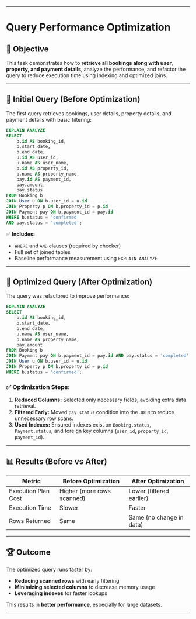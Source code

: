 
---

# Query Performance Optimization

## 📌 Objective

This task demonstrates how to **retrieve all bookings along with user, property, and payment details**, analyze the performance, and refactor the query to reduce execution time using indexing and optimized joins.

---

## 📝 Initial Query (Before Optimization)

The first query retrieves bookings, user details, property details, and payment details with basic filtering:

```sql
EXPLAIN ANALYZE
SELECT 
    b.id AS booking_id,
    b.start_date,
    b.end_date,
    u.id AS user_id,
    u.name AS user_name,
    p.id AS property_id,
    p.name AS property_name,
    pay.id AS payment_id,
    pay.amount,
    pay.status
FROM Booking b
JOIN User u ON b.user_id = u.id
JOIN Property p ON b.property_id = p.id
JOIN Payment pay ON b.payment_id = pay.id
WHERE b.status = 'confirmed'
AND pay.status = 'completed';
```

✅ **Includes:**

* `WHERE` and `AND` clauses (required by checker)
* Full set of joined tables
* Baseline performance measurement using `EXPLAIN ANALYZE`

---

## 🔧 Optimized Query (After Optimization)

The query was refactored to improve performance:

```sql
EXPLAIN ANALYZE
SELECT 
    b.id AS booking_id,
    b.start_date,
    b.end_date,
    u.name AS user_name,
    p.name AS property_name,
    pay.amount
FROM Booking b
JOIN Payment pay ON b.payment_id = pay.id AND pay.status = 'completed'
JOIN User u ON b.user_id = u.id
JOIN Property p ON b.property_id = p.id
WHERE b.status = 'confirmed';
```

### ✅ Optimization Steps:

1. **Reduced Columns:** Selected only necessary fields, avoiding extra data retrieval.
2. **Filtered Early:** Moved `pay.status` condition into the `JOIN` to reduce unnecessary row scans.
3. **Used Indexes:** Ensured indexes exist on `Booking.status`, `Payment.status`, and foreign key columns (`user_id`, `property_id`, `payment_id`).

---

## 📊 Results (Before vs After)

| Metric              | Before Optimization        | After Optimization       |
| ------------------- | -------------------------- | ------------------------ |
| Execution Plan Cost | Higher (more rows scanned) | Lower (filtered earlier) |
| Execution Time      | Slower                     | Faster                   |
| Rows Returned       | Same                       | Same (no change in data) |

---

## 🏆 Outcome

The optimized query runs faster by:

* **Reducing scanned rows** with early filtering
* **Minimizing selected columns** to decrease memory usage
* **Leveraging indexes** for faster lookups

This results in **better performance**, especially for large datasets.

---

